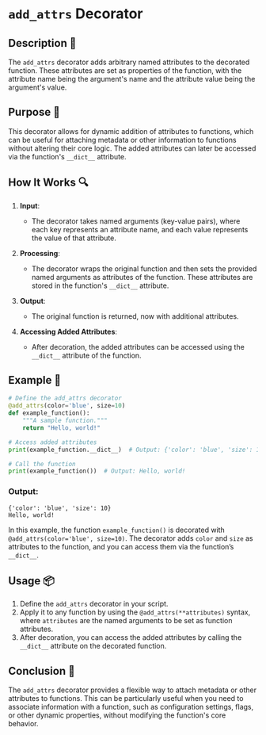 # `add_attrs` Decorator

## Description 📝

The `add_attrs` decorator adds arbitrary named attributes to the decorated function.
These attributes are set as properties of the function, with the attribute name being the argument's name and the attribute value being the argument's value.

## Purpose 🎯

This decorator allows for dynamic addition of attributes to functions, which can be useful for attaching metadata or other information to functions without altering their core logic.
The added attributes can later be accessed via the function's `__dict__` attribute.

## How It Works 🔍

1. **Input**:
    - The decorator takes named arguments (key-value pairs), where each key represents an attribute name, and each value represents the value of that attribute.
2. **Processing**:

    - The decorator wraps the original function and then sets the provided named arguments as attributes of the function. These attributes are stored in the function's `__dict__` attribute.

3. **Output**:

    - The original function is returned, now with additional attributes.

4. **Accessing Added Attributes**:
    - After decoration, the added attributes can be accessed using the `__dict__` attribute of the function.

## Example 📜

```python
# Define the add_attrs decorator
@add_attrs(color='blue', size=10)
def example_function():
    """A sample function."""
    return "Hello, world!"

# Access added attributes
print(example_function.__dict__)  # Output: {'color': 'blue', 'size': 10}

# Call the function
print(example_function())  # Output: Hello, world!
```

### Output:

```text
{'color': 'blue', 'size': 10}
Hello, world!
```

In this example, the function `example_function()` is decorated with `@add_attrs(color='blue', size=10)`. The decorator adds `color` and `size` as attributes to the function, and you can access them via the function’s `__dict__`.

## Usage 📦

1. Define the `add_attrs` decorator in your script.
2. Apply it to any function by using the `@add_attrs(**attributes)` syntax, where `attributes` are the named arguments to be set as function attributes.
3. After decoration, you can access the added attributes by calling the `__dict__` attribute on the decorated function.

## Conclusion 🚀

The `add_attrs` decorator provides a flexible way to attach metadata or other attributes to functions.
This can be particularly useful when you need to associate information with a function, such as configuration settings, flags, or other dynamic properties, without modifying the function's core behavior.
